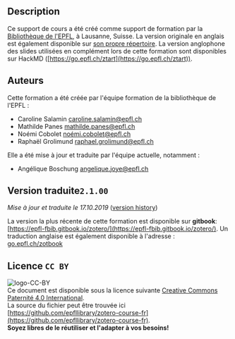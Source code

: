 ## Description
Ce support de cours a été créé comme support de formation par la [Bibliothèque de l'EPFL](https://www.epfl.ch/campus/library/fr/bibliotheque/), à Lausanne, Suisse. La version originale en anglais est également disponible sur [son propre répertoire](https://github.com/epfllibrary/zotero-course).  La version anglophone des slides utilisées en complément lors de cette formation sont disponibles sur HackMD ([https://go.epfl.ch/ztart](https://go.epfl.ch/ztart)).

## Auteurs

Cette formation a été créée par l'équipe formation de la bibliothèque de l'EPFL :   
+ Caroline Salamin [caroline.salamin@epfl.ch](mailto:caroline.salamin@epfl.ch)   
+ Mathilde Panes [mathilde.panes@epfl.ch](mailto:mathilde.panes@epfl.ch)   
+ Noémi Cobolet [noémi.cobolet@epfl.ch](mailto:noémi.cobolet@epfl.ch)   
+ Raphaël Grolimund [raphael.grolimund@epfl.ch](mailto:raphael.grolimund@epfl.ch)

Elle a été mise à jour et traduite par l'équipe actuelle, notamment : 

+ Angélique Boschung [angelique.joye@epfl.ch](mailto:angelique.joye@epfl.ch)

## Version traduite`2.1.00`

*Mise à jour et traduite le 17.10.2019* ([version history](X-references.md))

La version la plus récente de cette formation est disponible sur **gitbook**: [https://epfl-fbib.gitbook.io/zotero/](https://epfl-fbib.gitbook.io/zotero/).
Un traduction anglaise est également disponible à l'adresse : [go.epfl.ch/zotbook](https://go.epfl.ch/zotbook)


## Licence `CC BY`
![logo-CC-BY](img/cc-by.svg)   
Ce document est disponible sous la licence suivante  [Creative Commons Paternité 4.0 International](http://creativecommons.org/licenses/by/4.0/deed.fr).   
La source du fichier peut être trouvée ici [https://github.com/epfllibrary/zotero-course-fr](https://github.com/epfllibrary/zotero-course-fr).   
**Soyez libres de le réutiliser et l'adapter à vos besoins!**   
